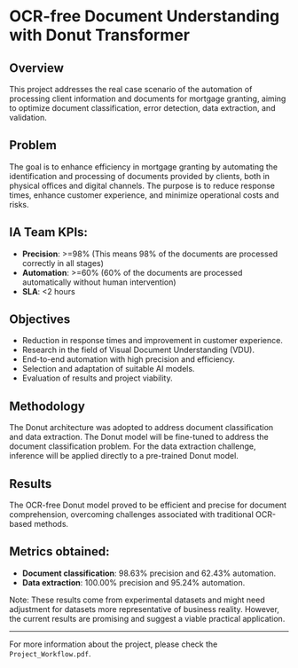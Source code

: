 # OCR-free Document Understanding with Donut Transformer

## Overview
This project addresses the real case scenario of the automation of processing client information and documents for mortgage granting, aiming to optimize document classification, error detection, data extraction, and validation.

## Problem
The goal is to enhance efficiency in mortgage granting by automating the identification and processing of documents provided by clients, both in physical offices and digital channels. The purpose is to reduce response times, enhance customer experience, and minimize operational costs and risks.

## IA Team KPIs:

* **Precision**: >=98% (This means 98% of the documents are processed correctly in all stages)
* **Automation**: >=60% (60% of the documents are processed automatically without human intervention)
* **SLA**: <2 hours

## Objectives

* Reduction in response times and improvement in customer experience.
* Research in the field of Visual Document Understanding (VDU).
* End-to-end automation with high precision and efficiency.
* Selection and adaptation of suitable AI models.
* Evaluation of results and project viability.

## Methodology
The Donut architecture was adopted to address document classification and data extraction. The Donut model will be fine-tuned to address the document classification problem. For the data extraction challenge, inference will be applied directly to a pre-trained Donut model.

## Results
The OCR-free Donut model proved to be efficient and precise for document comprehension, overcoming challenges associated with traditional OCR-based methods.

## Metrics obtained:

* **Document classification**: 98.63% precision and 62.43% automation.
* **Data extraction**: 100.00% precision and 95.24% automation.

Note: These results come from experimental datasets and might need adjustment for datasets more representative of business reality. However, the current results are promising and suggest a viable practical application.

---

For more information about the project, please check the `Project_Workflow.pdf`.

